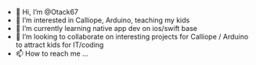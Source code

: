 - 👋 Hi, I’m @Otack67
- 👀 I’m interested in Calliope, Arduino, teaching my kids
- 🌱 I’m currently learning native app dev on ios/swift base
- 💞️ I’m looking to collaborate on interesting projects for Calliope / Arduino to attract kids for IT/coding
- 📫 How to reach me ...

<!---
Otack67/Otack67 is a ✨ special ✨ repository because its `README.md` (this file) appears on your GitHub profile.
You can click the Preview link to take a look at your changes.
--->

